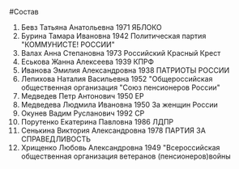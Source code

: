 #Состав
1. Бевз Татьяна Анатольевна 1971 ЯБЛОКО
2. Бурина Тамара Ивановна 1942 Политическая партия \"КОММУНИСТЕ! РОССИИ\"
3. Валах Анна Степановна 1973 Российский Красный Крест
4. Еськова Жанна Алексеева 1939 КПРФ
5. Иванова Эмилия Александровна 1938 ПАТРИОТЫ РОССИИ
6. Лепихова Наталия Васильевна 1952 \"Общероссийская общественная организация \"Союз пенсионеров России\"
7. Медведев Петр Антонович 1950 ЕР
8. Медведева Людмила Ивановна 1950 За женщин России
9. Окунев Вадим Русланович 1992 СР
10. Порутенко Екатерина Павловна 1986 ЛДПР
11. Сенькина Виктория Александровна 1978 ПАРТИЯ ЗА СПРАВЕДЛИВОСТЬ
12. Хрищенко Любовь Александровна 1949 \"Всероссийская общественная организация ветеранов (пенсионеров)войны
